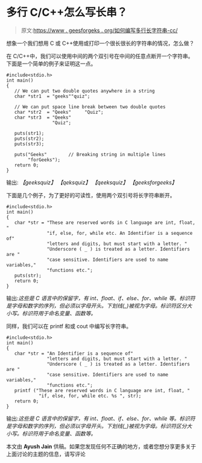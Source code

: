 # 多行 C/C++怎么写长串？

> 原文:[https://www . geesforgeks . org/如何编写多行长字符串-cc/](https://www.geeksforgeeks.org/how-to-write-long-strings-in-multi-lines-cc/)

想象一个我们想用 C 或 C++使用或打印一个很长很长的字符串的情况，怎么做？

在 C/C++中，我们可以使用中间的两个双引号在中间的任意点断开一个字符串。下面是一个简单的例子来证明这一点。

```
#include<stdio.h>
int main()
{
   // We can put two double quotes anywhere in a string
   char *str1  = "geeks""quiz"; 

   // We can put space line break between two double quotes
   char *str2  = "Qeeks"     "Quiz";
   char *str3  = "Qeeks"     
                 "Quiz";

   puts(str1);
   puts(str2);
   puts(str3);

   puts("Geeks"        // Breaking string in multiple lines
        "forGeeks");
   return 0;
}
```

输出:
*【geeksquiz】
【qeksquiz】
【qeeksquiz】
【geeksforgeeks】*

下面是几个例子，为了更好的可读性，使用两个双引号将长字符串断开。

```
#include<stdio.h>
int main()
{
   char *str = "These are reserved words in C language are int, float, "
               "if, else, for, while etc. An Identifier is a sequence of"
               "letters and digits, but must start with a letter. "
               "Underscore ( _ ) is treated as a letter. Identifiers are "
               "case sensitive. Identifiers are used to name variables,"
               "functions etc.";
   puts(str);
   return 0; 
} 
```

输出:*这些是 C 语言中的保留字，有 int、float、if、else、for、while 等。标识符是字母和数字的序列，但必须以字母开头。下划线(_)被视为字母。标识符区分大小写。标识符用于命名变量、函数等。*

同样，我们可以在 printf 和或 cout 中编写长字符串。

```
#include<stdio.h>
int main()
{
   char *str = "An Identifier is a sequence of"
               "letters and digits, but must start with a letter. "
               "Underscore ( _ ) is treated as a letter. Identifiers are "
               "case sensitive. Identifiers are used to name variables,"
               "functions etc.";
   printf ("These are reserved words in C language are int, float, "
            "if, else, for, while etc. %s ", str);
   return 0; 
}
```

输出:*这些是 C 语言中的保留字，有 int、float、if、else、for、while 等。标识符是字母和数字的序列，但必须以字母开头。下划线(_)被视为字母。标识符区分大小写。标识符用于命名变量、函数等。*

本文由 **Ayush Jain** 供稿。如果您发现任何不正确的地方，或者您想分享更多关于上面讨论的主题的信息，请写评论